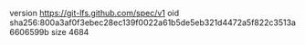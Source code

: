 version https://git-lfs.github.com/spec/v1
oid sha256:800a3af0f3ebec28ec139f0022a61b5de5eb321d4472a5f822c3513a6606599b
size 4684
